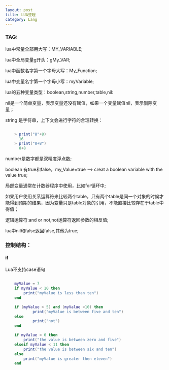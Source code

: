 ```yaml
---
layout: post
title: LUA整理
category: Lang
---
```


### TAG:

lua中常量全部用大写：MY_VARIABLE;

lua中全局变量g开头：gMy_VAR;

lua中函数名字第一个字母大写：My_Function;

lua中变量名字第一个字母小写：myVariable;

lua的五种变量类型：boolean,string,number,table,nil:

nil是一个简单变量，表示变量还没有赋值，如果一个变量赋值nil，表示删除变量；

string 是字符串，上下文会进行字符的合理转换：

```lua

	> print("8"+8)
 	  16
	> print("8+8")
      8+8

```

number是数字都是双精度浮点数;

boolean 有true和false，my_Value=true --> creat a boolean variable with the value true;

局部变量通常在计数器程序中使用，比如for循环中;

如果用户使用关系运算符来比较两个table，只有两个table是同一个对象的时候才能得到预期的结果，因为变量只是table对象的引用，不能直接比较存在于table中得值；

逻辑运算符:and or not,not运算符返回参数的相反值;

lua中nil和false返回false,其他为true;

### 控制结构：

#### if
Lua不支持case语句

```lua

	myValue = 7
	if myValue < 10 then
	    print("myValue is less than ten")
	end

	if (myValue > 5) and (myValue <10) then
		    print("myValue is between five and ten")
	else
		    print("not")
	end

	if myValue < 6 then
		print("the value is between zero and five")
	elseif myValue < 11 then
		print("the value is between six and ten")
	else
		print("myValue is greater then eleven")
	end

```

